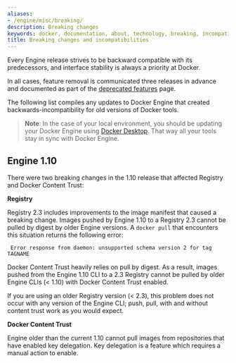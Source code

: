 ```yaml
---
aliases:
- /engine/misc/breaking/
description: Breaking changes
keywords: docker, documentation, about, technology, breaking, incompatibilities
title: Breaking changes and incompatibilities
---
```


Every Engine release strives to be backward compatible with its predecessors,
and interface stability is always a priority at Docker.

In all cases, feature removal is communicated three releases
in advance and documented as part of the [deprecated features](/engine/deprecated/)
page.
  
The following list compiles any updates to Docker Engine that created
backwards-incompatibility for old versions of Docker tools.

> **Note**: In the case of your local environment, you should be updating your
  Docker Engine using [Docker Desktop](../desktop/index.md). That way all your tools stay
  in sync with Docker Engine.

## Engine 1.10

There were two breaking changes in the 1.10 release that affected
Registry and Docker Content Trust:

**Registry**

Registry 2.3 includes improvements to the image manifest that caused a
breaking change. Images pushed by Engine 1.10 to a Registry 2.3 cannot be
pulled by digest by older Engine versions. A `docker pull` that encounters this
situation returns the following error:

```none
 Error response from daemon: unsupported schema version 2 for tag TAGNAME
```

Docker Content Trust heavily relies on pull by digest. As a result, images
pushed from the Engine 1.10 CLI to a 2.3 Registry cannot be pulled by older
Engine CLIs (< 1.10) with Docker Content Trust enabled.

If you are using an older Registry version (< 2.3), this problem does not occur
with any version of the Engine CLI; push, pull, with and without content trust
work as you would expect.

**Docker Content Trust**

Engine older than the current 1.10 cannot pull images from repositories that
have enabled key delegation. Key delegation is a feature which requires a
manual action to enable.
